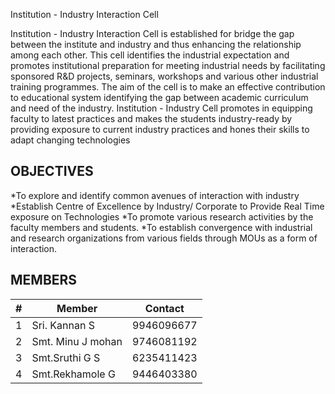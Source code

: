 Institution - Industry Interaction Cell

Institution - Industry Interaction Cell is established for bridge the gap between the institute and industry and thus enhancing the relationship among each other. This cell identifies the industrial expectation and promotes institutional preparation for meeting industrial needs by facilitating sponsored R&D projects, seminars, workshops and various other industrial training programmes. The aim of the cell is to make an effective contribution to educational system identifying the gap between academic curriculum and need of the industry. Institution - Industry Cell promotes in equipping faculty to latest practices and makes the students industry-ready by providing exposure to current industry practices and hones their skills to adapt changing technologies

## OBJECTIVES

*To explore and identify common avenues of interaction with industry
*Establish Centre of Excellence by Industry/ Corporate to Provide Real Time exposure on Technologies
*To promote various research activities by the faculty members and students.
*To establish convergence with industrial and research organizations from various fields through MOUs as a form of interaction.

## MEMBERS

| # | Member | Contact |
| --- | --- | --- |
1 | Sri. Kannan S | 9946096677
2 | Smt. Minu J mohan | 9746081192
3 | Smt.Sruthi G S | 6235411423
4 | Smt.Rekhamole G | 9446403380
